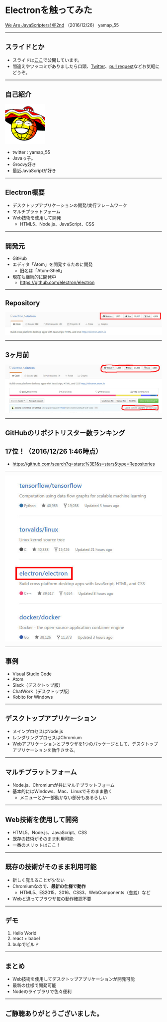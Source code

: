 # Electronを触ってみた
[We Are JavaScripters! @2nd](https://wajs.connpass.com/event/46636/) （2016/12/26）
yamap_55

---

## スライドとか
- スライドは[ここ](https://slideck.io/github.com/yamap55/Slide/20161226/electron.md)で公開しています。
- 間違えやツッコミがありましたら口頭、[Twitter](https://twitter.com/yamap_55)、[pull request](https://github.com/yamap55/Slide/edit/master/20161226/electron.md)などお気軽にどうぞ。

---

## 自己紹介
![icon](./icon.gif)

- twitter : yamap_55
- Javaっ子。
- Groovy好き
- 最近JavaScriptが好き

---

## Electron概要
- デスクトップアプリケーションの開発/実行フレームワーク
- マルチプラットフォーム
- Web技術を使用して開発
  - HTML5、Node.js、JavaScript、CSS

---

## 開発元
- GitHub
- エディタ「Atom」を開発するために開発
  - 旧名は「Atom-Shell」
- 現在も継続的に開発中
  - https://github.com/electron/electron

---

## Repository

![github](./pic2.jpeg)

---

## 3ヶ月前

![github](./pic1.jpeg)

---

## GitHubのリポジトリスター数ランキング
## 17位！（2016/12/26 1:46時点）

- https://github.com/search?q=stars:%3E1&s=stars&type=Repositories

---

![github](./pic3.jpeg)

---

## 事例
- Visual Studio Code
- Atom
- Slack（デスクトップ版）
- ChatWork（デスクトップ版）
- Kobito for Windows

---

## デスクトップアプリケーション
- メインプロセスはNode.js
- レンダリングプロセスはChromium
- Webアプリケーションとブラウザを1つのパッケージとして、デスクトップアプリケーションを動作させる。

---

## マルチプラットフォーム
- Node.js、Chromiumが共にマルチプラットフォーム
- 基本的にはWindows、Mac、Linuxでそのまま動く
  - メニューとか一部動かない部分もあるらしい

---

## Web技術を使用して開発
- HTML5、Node.js、JavaScript、CSS
- 既存の技術がそのまま利用可能
- 一番のメリットはここ！

---

## 既存の技術がそのまま利用可能
- 新しく覚えることが少ない
- Chromiumなので、**最新の仕様で動作**
  - HTML5、ES2015、2016、CSS3、WebComponents（[参考](http://sourcechord.hatenablog.com/entry/2016/12/25/131247)）など
- Webと違ってブラウザ毎の動作確認不要

---

## デモ
1. Hello World
2. react + babel
3. bulpでビルド

---

## まとめ
- Web技術を使用してデスクトップアプリケーションが開発可能
- 最新の仕様で開発可能
- Nodeのライブラリで色々便利

---

## ご静聴ありがとうございました。
